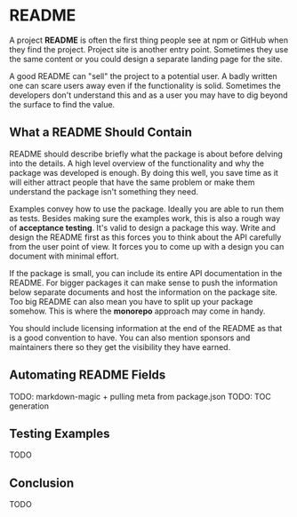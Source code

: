 # README

A project **README** is often the first thing people see at npm or GitHub when they find the project. Project site is another entry point. Sometimes they use the same content or you could design a separate landing page for the site.

A good README can "sell" the project to a potential user. A badly written one can scare users away even if the functionality is solid. Sometimes the developers don't understand this and as a user you may have to dig beyond the surface to find the value.

## What a README Should Contain

README should describe briefly what the package is about before delving into the details. A high level overview of the functionality and why the package was developed is enough. By doing this well, you save time as it will either attract people that have the same problem or make them understand the package isn't something they need.

Examples convey how to use the package. Ideally you are able to run them as tests. Besides making sure the examples work, this is also a rough way of **acceptance testing**. It's valid to design a package this way. Write and design the README first as this forces you to think about the API carefully from the user point of view. It forces you to come up with a design you can document with minimal effort.

If the package is small, you can include its entire API documentation in the README. For bigger packages it can make sense to push the information below separate documents and host the information on the package site. Too big README can also mean you have to split up your package somehow. This is where the **monorepo** approach may come in handy.

You should include licensing information at the end of the README as that is a good convention to have. You can also mention sponsors and maintainers there so they get the visibility they have earned.

## Automating README Fields

TODO: markdown-magic + pulling meta from package.json
TODO: TOC generation

## Testing Examples

TODO

## Conclusion

TODO
